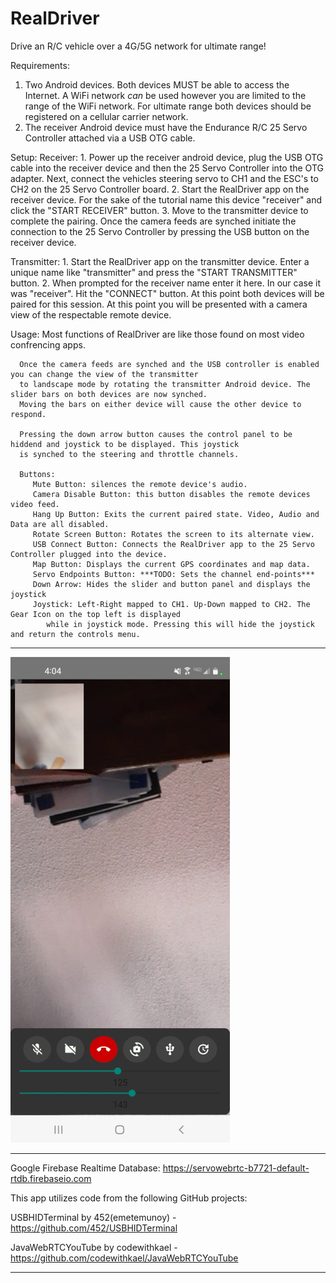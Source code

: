 # RealDriver

Drive an R/C vehicle over a 4G/5G network for ultimate range!

Requirements:
   1. Two Android devices. Both devices MUST be able to access the Internet. A WiFi network *can* be used however you are
      limited to the range of the WiFi network. For ultimate range both devices should be registered on a cellular
      carrier network.
   2. The receiver Android device must have the Endurance R/C 25 Servo Controller attached via a USB OTG cable. 

Setup:
   Receiver:
      1. Power up the receiver android device, plug the USB OTG cable into the receiver device and then the 25 Servo 
         Controller into the OTG adapter. Next, connect the vehicles steering servo to CH1 and the ESC's to CH2 on the 
         25 Servo Controller board.
      2. Start the RealDriver app on the receiver device. For the sake of the tutorial name this device "receiver" and
         click the "START RECEIVER" button.
      3. Move to the transmitter device to complete the pairing. Once the camera feeds are synched initiate the 
         connection to the 25 Servo Controller by pressing the USB button on the receiver device. 

   Transmitter:
      1. Start the RealDriver app on the transmitter device. Enter a unique name like "transmitter" and press the 
         "START TRANSMITTER" button. 
      2. When prompted for the receiver name enter it here. In our case it was "receiver". Hit the "CONNECT" button.
         At this point both devices will be paired for this session. At this point you will be presented with a 
         camera view of the respectable remote device.

Usage:
      Most functions of RealDriver are like those found on most video confrencing apps.
      
      Once the camera feeds are synched and the USB controller is enabled you can change the view of the transmitter 
      to landscape mode by rotating the transmitter Android device. The slider bars on both devices are now synched. 
      Moving the bars on either device will cause the other device to respond.
      
      Pressing the down arrow button causes the control panel to be hiddend and joystick to be displayed. This joystick 
      is synched to the steering and throttle channels.

      Buttons:
         Mute Button: silences the remote device's audio.
         Camera Disable Button: this button disables the remote devices video feed.
         Hang Up Button: Exits the current paired state. Video, Audio and Data are all disabled.
         Rotate Screen Button: Rotates the screen to its alternate view.
         USB Connect Button: Connects the RealDriver app to the 25 Servo Controller plugged into the device.
         Map Button: Displays the current GPS coordinates and map data.
         Servo Endpoints Button: ***TODO: Sets the channel end-points***
         Down Arrow: Hides the slider and button panel and displays the joystick
         Joystick: Left-Right mapped to CH1. Up-Down mapped to CH2. The Gear Icon on the top left is displayed
            while in joystick mode. Pressing this will hide the joystick and return the controls menu.

-------------------------------------------------------------------------------------------------------------------------

![alt text](https://github.com/endurancerc/RealDriver/blob/master/RealDriver_screencap.jpg?raw=true)

-------------------------------------------------------------------------------------------------------------------------

Google Firebase Realtime Database: https://servowebrtc-b7721-default-rtdb.firebaseio.com

This app utilizes code from the following GitHub projects: 

USBHIDTerminal by 452(emetemunoy) - https://github.com/452/USBHIDTerminal

JavaWebRTCYouTube by codewithkael - https://github.com/codewithkael/JavaWebRTCYouTube

-------------------------------------------------------------------------------------------------------------------------
